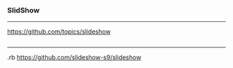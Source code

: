 ### SlidShow
---
https://github.com/topics/slideshow
```js
```
---
.rb
https://github.com/slideshow-s9/slideshow

```ruby

```

```
```
